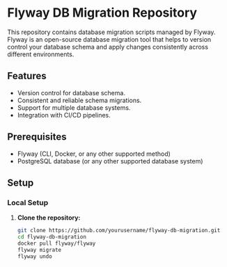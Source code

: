 
# Flyway DB Migration Repository

This repository contains database migration scripts managed by Flyway. Flyway is an open-source database migration tool that helps to version control your database schema and apply changes consistently across different environments.

## Features

- Version control for database schema.
- Consistent and reliable schema migrations.
- Support for multiple database systems.
- Integration with CI/CD pipelines.

## Prerequisites

- Flyway (CLI, Docker, or any other supported method)
- PostgreSQL database (or any other supported database system)

## Setup

### Local Setup

1. **Clone the repository:**

   ```sh
   git clone https://github.com/yourusername/flyway-db-migration.git
   cd flyway-db-migration
   docker pull flyway/flyway
   flyway migrate
   flyway undo

